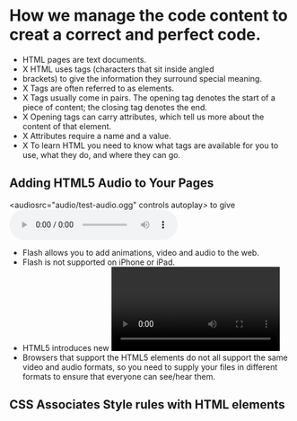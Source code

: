 # How we manage the code content to creat a correct and perfect code.
* HTML pages are text documents.
* X HTML uses tags (characters that sit inside angled
* brackets) to give the information they surround special
meaning.
* X Tags are often referred to as elements.
* X Tags usually come in pairs. The opening tag denotes
the start of a piece of content; the closing tag denotes
the end.
* X Opening tags can carry attributes, which tell us more
about the content of that element.
* X Attributes require a name and a value.
* X To learn HTML you need to know what tags are
available for you to use, what they do, and where they
can go.
## Adding HTML5 Audio to Your Pages
<audiosrc="audio/test-audio.ogg"
 controls autoplay>
 to give <audio src="audio/test-audio.ogg"
 controls autoplay>
 * Flash allows you to add animations, video and audio to
the web.
* Flash is not supported on iPhone or iPad.
* HTML5 introduces new <video> and <audio>
elements for adding video and audio to web pages, but
these are only supported in the latest browsers.
* Browsers that support the HTML5 elements do not
all support the same video and audio formats, so you
need to supply your files in different formats to ensure
that everyone can see/hear them.
## CSS Associates Style rules with HTML elements
<style>
## Using Internal CSS
You can also include CSS rules
within an HTML page by placing
them inside a <style> element,
which usually sits inside the
<head> element of the page.
The <style> element should use
the type attribute to indicate
that the styles are specified in
CSS. The value should be text/
css.
When building a site with more
than one page, you should use
an external CSS style sheet. This:
● Allows all pages to use the
same style rules (rather than
repeating them in each page).
● Keeps the content separate
from how the page looks.
● Means you can change the
styles used across all pages
by altering just one file
(rather than each individual
page).
 * CSS treats each HTML element as if it appears inside
its own box and uses rules to indicate how that
element should look.
* Rules are made up of selectors (that specify the
elements the rule applies to) and declarations (that
indicate what these elements should look like).
* Different types of selectors allow you to target your
rules at different elements.
* Declarations are made up of two parts: the properties
of the element that you want to change, and the values
of those properties. For example, the font-family
property sets the choice of font, and the value arial
specifies Arial as the preferred typeface.
* CSS rules usually appear in a separate document,
although they may appear within an HTML page.

* Every color on a computer screen is created by mixing amounts of red,
green, and blue. To find the color you want, you can use a color picker.
Understanding Color
Computer monitors are made
up of thousands of tiny squares
called pixels (if you look very
closely at your monitor you
should be able to see them).
When the screen is not turned
on, it's black because it's not
emitting any light. When it's
on, each pixel can be a different
color, creating a picture.
The color of every pixel on the
screen is expressed in terms of
a mix of red, green, and blue —
just like on a television screen.

* Superscript &
Subscrip
<sup>
The <sup> element is used
to contain characters that
should be superscript such
as the suffixes of dates or
mathematical concepts like
raising a number to a power such
as 22
.
<sub>
The <sub> element is used to
contain characters that should
be subscript. It is commonly
used with foot notes or chemical
formulas such as H2
* <br />
As you have already seen, the
browser will automatically show
each new paragraph or heading
on a new line. But if you wanted
to add a line break inside the
middle of a paragraph you can
use the line break tag <br />.
* <hr />
To create a break between
themes — such as a change of
topic in a book or a new scene
in a play — you can add a
horizontal rule between sections
using the <hr /> tag.
* <strong>
The use of the <strong>
element indicates that its
content has strong importance.
For example, the words
contained in this element might
be said with strong emphasis.
By default, browsers will show
the contents of a <strong>
element in bold.
* <em>
The <em> element indicates
emphasis that subtly changes
the meaning of a sentence.
By default browsers will show
the contents of an <em> element
in italic.
* <blockquote>
The <blockquote> element is
used for longer quotes that take
up an entire paragraph. Note
how the <p> element is still
used inside the <blockquote>
element.
Browsers tend to indent the
contents of the <blockquote>
element, however you should not
use this element just to indent a
piece of text — rather you should
achieve this effect using CSS. 
* <q>
The <q> element is used for
shorter quotes that sit within
a paragraph. Browsers are
supposed to put quotes around
the <q> element, however
Internet Explorer does not —
therefore many people avoid
using the <q> element.
* The <table> element is used to add tables to a web
page.
* A table is drawn out row by row. Each row is created
with the <tr> element.
* Inside each row there are a number of cells
represented by the <td> element (or <th> if it is a
header).
* You can make cells of a table span more than one row
or column using the rowspan and colspan attributes.
* For long tables you can split the table into a <thead>,
<tbody>, and <tfoot>.
<input>
type="password"
When the type attribute has
a value of password it creates
a text box that acts just like a
single-line text input, except
the characters are blocked out.
They are hidden in this way so
that if someone is looking over
the user's shoulder, they cannot
see sensitive data such as
passwords.